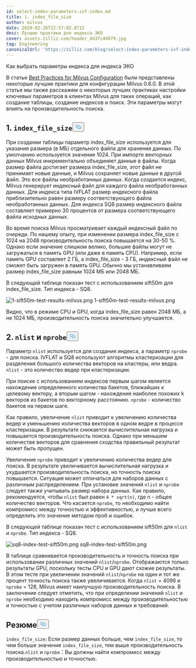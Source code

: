 ```yaml
---
id: select-index-parameters-ivf-index.md
title: 1. index_file_size
author: milvus
date: 2020-02-26T22:57:02.071Z
desc: Лучшие практики для индекса ЭКО
cover: assets.zilliz.com/header_4d3fc44879.jpg
tag: Engineering
canonicalUrl: 'https://zilliz.com/blog/select-index-parameters-ivf-index'
---
```

<custom-h1>Как выбрать параметры индекса для индекса ЭКО</custom-h1><p>В статье <a href="https://medium.com/@milvusio/best-practices-for-milvus-configuration-f38f1e922418">Best Practices for Milvus Configuration</a> были представлены некоторые лучшие практики для конфигурации Milvus 0.6.0. В этой статье мы также расскажем о некоторых лучших практиках настройки ключевых параметров в клиентах Milvus для таких операций, как создание таблицы, создание индексов и поиск. Эти параметры могут влиять на производительность поиска.</p>
<h2 id="1-codeindexfilesizecode" class="common-anchor-header">1. <code translate="no">index_file_size</code><button data-href="#1-codeindexfilesizecode" class="anchor-icon" translate="no">
      <svg translate="no"
        aria-hidden="true"
        focusable="false"
        height="20"
        version="1.1"
        viewBox="0 0 16 16"
        width="16"
      >
        <path
          fill="#0092E4"
          fill-rule="evenodd"
          d="M4 9h1v1H4c-1.5 0-3-1.69-3-3.5S2.55 3 4 3h4c1.45 0 3 1.69 3 3.5 0 1.41-.91 2.72-2 3.25V8.59c.58-.45 1-1.27 1-2.09C10 5.22 8.98 4 8 4H4c-.98 0-2 1.22-2 2.5S3 9 4 9zm9-3h-1v1h1c1 0 2 1.22 2 2.5S13.98 12 13 12H9c-.98 0-2-1.22-2-2.5 0-.83.42-1.64 1-2.09V6.25c-1.09.53-2 1.84-2 3.25C6 11.31 7.55 13 9 13h4c1.45 0 3-1.69 3-3.5S14.5 6 13 6z"
        ></path>
      </svg>
    </button></h2><p>При создании таблицы параметр index_file_size используется для указания размера (в МБ) отдельного файла для хранения данных. По умолчанию используется значение 1024. При импорте векторных данных Milvus инкрементально объединяет данные в файлы. Когда размер файла достигает размера index_file_size, этот файл не принимает новые данные, и Milvus сохраняет новые данные в другой файл. Это все файлы необработанных данных. Когда создается индекс, Milvus генерирует индексный файл для каждого файла необработанных данных. Для индекса типа IVFLAT размер индексного файла приблизительно равен размеру соответствующего файла необработанных данных. Для индекса SQ8 размер индексного файла составляет примерно 30 процентов от размера соответствующего файла исходных данных.</p>
<p>Во время поиска Milvus просматривает каждый индексный файл по очереди. По нашему опыту, при изменении размера index_file_size с 1024 на 2048 производительность поиска повышается на 30-50 %. Однако если значение слишком велико, большие файлы могут не загружаться в память GPU (или даже в память CPU). Например, если память GPU составляет 2 ГБ, а index_file_size - 3 ГБ, индексный файл не сможет быть загружен в память GPU. Обычно мы устанавливаем размер index_file_size равным 1024 МБ или 2048 МБ.</p>
<p>В следующей таблице показан тест с использованием sift50m для index_file_size. Тип индекса - SQ8.</p>
<p>
  
   <span class="img-wrapper"> <img translate="no" src="https://assets.zilliz.com/1_sift50m_test_results_milvus_74f60de4aa.png" alt="1-sift50m-test-results-milvus.png" class="doc-image" id="1-sift50m-test-results-milvus.png" />
   </span> <span class="img-wrapper"> <span>1-sift50m-test-results-milvus.png</span> </span></p>
<p>Видно, что в режиме CPU и GPU, когда index_file_size равен 2048 МБ, а не 1024 МБ, производительность поиска значительно улучшается.</p>
<h2 id="2-codenlistcode-and-codenprobecode" class="common-anchor-header">2. <code translate="no">nlist</code> <strong>и</strong> <code translate="no">nprobe</code><button data-href="#2-codenlistcode-and-codenprobecode" class="anchor-icon" translate="no">
      <svg translate="no"
        aria-hidden="true"
        focusable="false"
        height="20"
        version="1.1"
        viewBox="0 0 16 16"
        width="16"
      >
        <path
          fill="#0092E4"
          fill-rule="evenodd"
          d="M4 9h1v1H4c-1.5 0-3-1.69-3-3.5S2.55 3 4 3h4c1.45 0 3 1.69 3 3.5 0 1.41-.91 2.72-2 3.25V8.59c.58-.45 1-1.27 1-2.09C10 5.22 8.98 4 8 4H4c-.98 0-2 1.22-2 2.5S3 9 4 9zm9-3h-1v1h1c1 0 2 1.22 2 2.5S13.98 12 13 12H9c-.98 0-2-1.22-2-2.5 0-.83.42-1.64 1-2.09V6.25c-1.09.53-2 1.84-2 3.25C6 11.31 7.55 13 9 13h4c1.45 0 3-1.69 3-3.5S14.5 6 13 6z"
        ></path>
      </svg>
    </button></h2><p>Параметр <code translate="no">nlist</code> используется для создания индекса, а параметр <code translate="no">nprobe</code> - для поиска. IVFLAT и SQ8 используют алгоритмы кластеризации для разделения большого количества векторов на кластеры, или ведра. <code translate="no">nlist</code> - это количество ведер при кластеризации.</p>
<p>При поиске с использованием индексов первым шагом является нахождение определенного количества бакетов, ближайших к целевому вектору, а вторым шагом - нахождение наиболее похожих k векторов из бакетов по векторному расстоянию. <code translate="no">nprobe</code> - количество бакетов на первом шаге.</p>
<p>Как правило, увеличение <code translate="no">nlist</code> приводит к увеличению количества ведер и уменьшению количества векторов в одном ведре в процессе кластеризации. В результате снижается вычислительная нагрузка и повышается производительность поиска. Однако при меньшем количестве векторов для сравнения сходства правильный результат может быть пропущен.</p>
<p>Увеличение <code translate="no">nprobe</code> приводит к увеличению количества ведер для поиска. В результате увеличивается вычислительная нагрузка и ухудшается производительность поиска, но точность поиска повышается. Ситуация может отличаться для наборов данных с различным распределением. При установке значений <code translate="no">nlist</code> и <code translate="no">nprobe</code> следует также учитывать размер набора данных. Как правило, рекомендуется, чтобы <code translate="no">nlist</code> был равен <code translate="no">4 * sqrt(n)</code>, где n - общее количество векторов. Что касается <code translate="no">nprobe</code>, то необходимо найти компромисс между точностью и эффективностью, и лучше всего определить это значение методом проб и ошибок.</p>
<p>В следующей таблице показан тест с использованием sift50m для <code translate="no">nlist</code> и <code translate="no">nprobe</code>. Тип индекса - SQ8.</p>
<p>
  
   <span class="img-wrapper"> <img translate="no" src="https://assets.zilliz.com/sq8_index_test_sift50m_b5daa9f7b5.png" alt="sq8-index-test-sift50m.png" class="doc-image" id="sq8-index-test-sift50m.png" />
   </span> <span class="img-wrapper"> <span>sq8-index-test-sift50m.png</span> </span></p>
<p>В таблице сравнивается производительность и точность поиска при использовании различных значений <code translate="no">nlist</code>/<code translate="no">nprobe</code>. Отображаются только результаты GPU, поскольку тесты CPU и GPU дают схожие результаты. В этом тесте при увеличении значений <code translate="no">nlist</code>/<code translate="no">nprobe</code> на один и тот же процент точность поиска также увеличивается. Когда <code translate="no">nlist</code> = 4096 и <code translate="no">nprobe</code> = 128, Milvus имеет наилучшую производительность поиска. В заключение следует отметить, что при определении значений <code translate="no">nlist</code> и <code translate="no">nprobe</code> необходимо находить компромисс между производительностью и точностью с учетом различных наборов данных и требований.</p>
<h2 id="Summary" class="common-anchor-header">Резюме<button data-href="#Summary" class="anchor-icon" translate="no">
      <svg translate="no"
        aria-hidden="true"
        focusable="false"
        height="20"
        version="1.1"
        viewBox="0 0 16 16"
        width="16"
      >
        <path
          fill="#0092E4"
          fill-rule="evenodd"
          d="M4 9h1v1H4c-1.5 0-3-1.69-3-3.5S2.55 3 4 3h4c1.45 0 3 1.69 3 3.5 0 1.41-.91 2.72-2 3.25V8.59c.58-.45 1-1.27 1-2.09C10 5.22 8.98 4 8 4H4c-.98 0-2 1.22-2 2.5S3 9 4 9zm9-3h-1v1h1c1 0 2 1.22 2 2.5S13.98 12 13 12H9c-.98 0-2-1.22-2-2.5 0-.83.42-1.64 1-2.09V6.25c-1.09.53-2 1.84-2 3.25C6 11.31 7.55 13 9 13h4c1.45 0 3-1.69 3-3.5S14.5 6 13 6z"
        ></path>
      </svg>
    </button></h2><p><code translate="no">index_file_size</code>: Если размер данных больше, чем <code translate="no">index_file_size</code>, то чем больше значение <code translate="no">index_file_size</code>, тем выше производительность поиска.<code translate="no">nlist</code> и <code translate="no">nprobe</code>：Вы должны найти компромисс между производительностью и точностью.</p>
